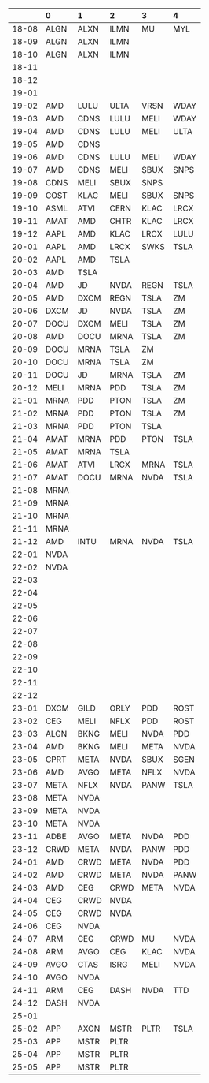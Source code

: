 |       | 0    | 1    | 2    | 3    | 4    |
|:------|:-----|:-----|:-----|:-----|:-----|
| 18-08 | ALGN | ALXN | ILMN | MU   | MYL  |
| 18-09 | ALGN | ALXN | ILMN |      |      |
| 18-10 | ALGN | ALXN | ILMN |      |      |
| 18-11 |      |      |      |      |      |
| 18-12 |      |      |      |      |      |
| 19-01 |      |      |      |      |      |
| 19-02 | AMD  | LULU | ULTA | VRSN | WDAY |
| 19-03 | AMD  | CDNS | LULU | MELI | WDAY |
| 19-04 | AMD  | CDNS | LULU | MELI | ULTA |
| 19-05 | AMD  | CDNS |      |      |      |
| 19-06 | AMD  | CDNS | LULU | MELI | WDAY |
| 19-07 | AMD  | CDNS | MELI | SBUX | SNPS |
| 19-08 | CDNS | MELI | SBUX | SNPS |      |
| 19-09 | COST | KLAC | MELI | SBUX | SNPS |
| 19-10 | ASML | ATVI | CERN | KLAC | LRCX |
| 19-11 | AMAT | AMD  | CHTR | KLAC | LRCX |
| 19-12 | AAPL | AMD  | KLAC | LRCX | LULU |
| 20-01 | AAPL | AMD  | LRCX | SWKS | TSLA |
| 20-02 | AAPL | AMD  | TSLA |      |      |
| 20-03 | AMD  | TSLA |      |      |      |
| 20-04 | AMD  | JD   | NVDA | REGN | TSLA |
| 20-05 | AMD  | DXCM | REGN | TSLA | ZM   |
| 20-06 | DXCM | JD   | NVDA | TSLA | ZM   |
| 20-07 | DOCU | DXCM | MELI | TSLA | ZM   |
| 20-08 | AMD  | DOCU | MRNA | TSLA | ZM   |
| 20-09 | DOCU | MRNA | TSLA | ZM   |      |
| 20-10 | DOCU | MRNA | TSLA | ZM   |      |
| 20-11 | DOCU | JD   | MRNA | TSLA | ZM   |
| 20-12 | MELI | MRNA | PDD  | TSLA | ZM   |
| 21-01 | MRNA | PDD  | PTON | TSLA | ZM   |
| 21-02 | MRNA | PDD  | PTON | TSLA | ZM   |
| 21-03 | MRNA | PDD  | PTON | TSLA |      |
| 21-04 | AMAT | MRNA | PDD  | PTON | TSLA |
| 21-05 | AMAT | MRNA | TSLA |      |      |
| 21-06 | AMAT | ATVI | LRCX | MRNA | TSLA |
| 21-07 | AMAT | DOCU | MRNA | NVDA | TSLA |
| 21-08 | MRNA |      |      |      |      |
| 21-09 | MRNA |      |      |      |      |
| 21-10 | MRNA |      |      |      |      |
| 21-11 | MRNA |      |      |      |      |
| 21-12 | AMD  | INTU | MRNA | NVDA | TSLA |
| 22-01 | NVDA |      |      |      |      |
| 22-02 | NVDA |      |      |      |      |
| 22-03 |      |      |      |      |      |
| 22-04 |      |      |      |      |      |
| 22-05 |      |      |      |      |      |
| 22-06 |      |      |      |      |      |
| 22-07 |      |      |      |      |      |
| 22-08 |      |      |      |      |      |
| 22-09 |      |      |      |      |      |
| 22-10 |      |      |      |      |      |
| 22-11 |      |      |      |      |      |
| 22-12 |      |      |      |      |      |
| 23-01 | DXCM | GILD | ORLY | PDD  | ROST |
| 23-02 | CEG  | MELI | NFLX | PDD  | ROST |
| 23-03 | ALGN | BKNG | MELI | NVDA | PDD  |
| 23-04 | AMD  | BKNG | MELI | META | NVDA |
| 23-05 | CPRT | META | NVDA | SBUX | SGEN |
| 23-06 | AMD  | AVGO | META | NFLX | NVDA |
| 23-07 | META | NFLX | NVDA | PANW | TSLA |
| 23-08 | META | NVDA |      |      |      |
| 23-09 | META | NVDA |      |      |      |
| 23-10 | META | NVDA |      |      |      |
| 23-11 | ADBE | AVGO | META | NVDA | PDD  |
| 23-12 | CRWD | META | NVDA | PANW | PDD  |
| 24-01 | AMD  | CRWD | META | NVDA | PDD  |
| 24-02 | AMD  | CRWD | META | NVDA | PANW |
| 24-03 | AMD  | CEG  | CRWD | META | NVDA |
| 24-04 | CEG  | CRWD | NVDA |      |      |
| 24-05 | CEG  | CRWD | NVDA |      |      |
| 24-06 | CEG  | NVDA |      |      |      |
| 24-07 | ARM  | CEG  | CRWD | MU   | NVDA |
| 24-08 | ARM  | AVGO | CEG  | KLAC | NVDA |
| 24-09 | AVGO | CTAS | ISRG | MELI | NVDA |
| 24-10 | AVGO | NVDA |      |      |      |
| 24-11 | ARM  | CEG  | DASH | NVDA | TTD  |
| 24-12 | DASH | NVDA |      |      |      |
| 25-01 |      |      |      |      |      |
| 25-02 | APP  | AXON | MSTR | PLTR | TSLA |
| 25-03 | APP  | MSTR | PLTR |      |      |
| 25-04 | APP  | MSTR | PLTR |      |      |
| 25-05 | APP  | MSTR | PLTR |      |      |